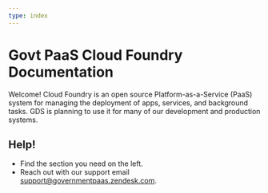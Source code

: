 ```yaml
---
type: index
---
```


# Govt PaaS Cloud Foundry Documentation

Welcome! Cloud Foundry is an open source Platform-as-a-Service (PaaS) system for managing the deployment of apps, services, and background tasks. GDS is planning to use it for many of our development and production systems.

## Help!

- Find the section you need on the left. 
- Reach out with our support email <support@governmentpaas.zendesk.com>.
